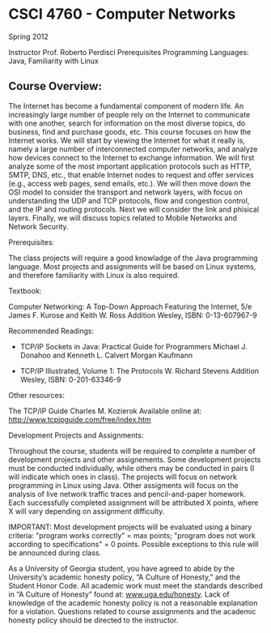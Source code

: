CSCI 4760 - Computer Networks
==============================

Spring 2012


Instructor	Prof. Roberto Perdisci
Prerequisites	Programming Languages: Java, Familiarity with Linux

Course Overview:
----------------
The Internet has become a fundamental component of modern life. An increasingly large number of people rely on the Internet to communicate with one another, search for information on the most diverse topics, do business, find and purchase goods, etc. This course focuses on how the Internet works. We will start by viewing the Internet for what it really is, namely a large number of interconnected computer networks, and analyze how devices connect to the Internet to exchange information. We will first analyze some of the most important application protocols such as HTTP, SMTP, DNS, etc., that enable Internet nodes to request and offer services (e.g., access web pages, send emails, etc.). We will then move down the OSI model to consider the transport and network layers, with focus on understanding the UDP and TCP protocols, flow and congestion control, and the IP and routing protocols. Next we will consider the link and phisical layers. Finally, we will discuss topics related to Mobile Networks and Network Security.  

Prerequisites:

The class projects will require a good knowladge of the Java programming language. Most projects and assignments will be based on Linux systems, and therefore familiarity with Linux is also required.

Textbook:

Computer Networking: A Top-Down Approach Featuring the Internet, 5/e
James F. Kurose and Keith W. Ross
Addition Wesley, ISBN: 0-13-607967-9

Recommended Readings:

+ TCP/IP Sockets in Java: Practical Guide for Programmers
Michael J. Donahoo and Kenneth L. Calvert
Morgan Kaufmann

+ TCP/IP Illustrated, Volume 1: The Protocols
W. Richard Stevens
Addition Wesley, ISBN: 0-201-63346-9

Other resources:

The TCP/IP Guide
Charles M. Kozierok
Available online at: http://www.tcpipguide.com/free/index.htm

Development Projects and Assignments:

Throughout the course, students will be required to complete a number of development projects and other assignements. Some development projects must be conducted individually, while others may be conducted in pairs (I will indicate which ones in class). The projects will focus on network programming in Linux using Java. Other assigments will focus on the analysis of live network traffic traces and pencil-and-paper homework. Each successfully completed assignment will be attributed X points, where X will vary depending on assignment difficulty.

IMPORTANT: Most development projects will be evaluated using a binary criteria: "program works correctly" = max points; "program does not work according to specifications" = 0 points. Possible exceptions to this rule will be announced during class.


As a University of Georgia student, you have agreed to abide by the University’s academic honesty policy, “A Culture of Honesty,” and the Student Honor Code. All academic work must meet the standards described in “A Culture of Honesty” found at: www.uga.edu/honesty. Lack of knowledge of the academic honesty policy is not a reasonable explanation for a violation. Questions related to course assignments and the academic honesty policy should be directed to the instructor.
